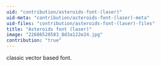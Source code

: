 ```yaml
---
uid: "contribution/asteroids-font-(laser)"
uid-meta: "contribution/asteroids-font-(laser)-meta"
uid-files: "contribution/asteroids-font-(laser)-files"
title: "Asteroids font (laser)"
image: "22686528583_8d3a122e24.jpg"
contribution: "true"
---
```


classic vector based font.
